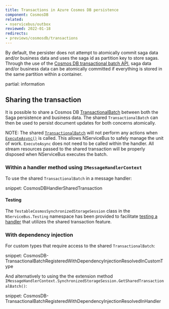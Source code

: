 ```yaml
---
title: Transactions in Azure Cosmos DB persistence
component: CosmosDB
related:
- nservicebus/outbox
reviewed: 2022-01-18
redirects:
- previews/cosmosdb/transactions
---
```


By default, the persister does not attempt to atomically commit saga data and/or business data and uses the saga id as partition key to store sagas. Through the use of the [Cosmos DB transactional batch API](https://devblogs.microsoft.com/cosmosdb/introducing-transactionalbatch-in-the-net-sdk/), saga data and/or business data can be atomically committed if everything is stored in the same partition within a container.

partial: information

## Sharing the transaction

It is possible to share a Cosmos DB [TransactionalBatch](https://docs.microsoft.com/en-us/dotnet/api/microsoft.azure.cosmos.transactionalbatch?view=azure-dotnet) between both the Saga persistence and business data. The shared `TransactionalBatch` can then be used to persist document updates for both concerns atomically.

NOTE: The shared [`TransactionalBatch`](https://docs.microsoft.com/en-us/dotnet/api/microsoft.azure.cosmos.transactionalbatch?view=azure-dotnet) will not perform any actions when [`ExecuteAsync()`](https://docs.microsoft.com/en-us/dotnet/api/microsoft.azure.cosmos.transactionalbatch.executeasync?view=azure-dotnet) is called. This allows NServiceBus to safely manage the unit of work. `ExecuteAsync` does not need to be called within the handler. All stream resources passed to the shared transaction will be properly disposed when NServiceBus executes the batch.

### Within a handler method using `IMessageHandlerContext`

To use the shared `TransactionalBatch` in a message handler:

snippet: CosmosDBHandlerSharedTransaction

#### Testing

The `TestableCosmosSynchronizedStorageSession` class in the `NServiceBus.Testing` namespace has been provided to facilitate [testing a handler](/nservicebus/testing/) that utilizes the shared transaction feature.

### With dependency injection

For custom types that require access to the shared `TransactionalBatch`:

snippet: CosmosDB-TransactionalBatchRegisteredWithDependencyInjectionResolvedInCustomType

And alternatively to using the the extension method `IMessageHandlerContext.SynchronizedStorageSession.GetSharedTransactionalBatch()`:

snippet: CosmosDB-TransactionalBatchRegisteredWithDependencyInjectionResolvedInHandler